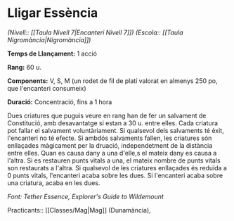 # Lligar Essència

*(Nivell:: [[Taula Nivell 7|Encanteri Nivell 7]]) (Escola:: [[Taula Nigromància|Nigromància]])*

**Temps de Llançament:** 1 acció

**Rang:** 60 u.

**Components:** V, S, M (un rodet de fil de platí valorat en almenys 250 po, que l'encanteri consumeix)

**Duració:** Concentració, fins a 1 hora

Dues criatures que puguis veure en rang han de fer un salvament de Constitució, amb desavantatge si estan a 30 u. entre elles. Cada criatura pot fallar el salvament voluntàriament. Si qualsevol dels salvaments té èxit, l'encanteri no té efecte. Si ambdós salvaments fallen, les criatures són enllaçades màgicament per la druació, independetment de la distància entre elles. Quan es causa dany a una d'elle,s el mateix dany es causa a l'altra. Si es restauren punts vitals a una, el mateix nombre de punts vitals son restaurats a l'altra. Si qualsevol de les criatures enllaçades és reduïda a 0 punts vitals, l'encanteri acaba sobre les dues. Si l'encanteri acaba sobre una criatura, acaba en les dues.


*Font: Tether Essence, Explorer's Guide to Wildemount*



Practicants:: [[Classes/Mag|Mag]] (Dunamància),
